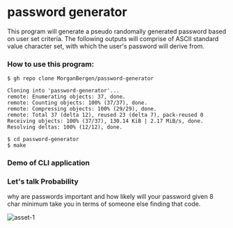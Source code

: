 # password generator
This program will generate a pseudo randomally generated password based on user set criteria.  The following outputs will comprise of ASCII standard value character set, with which the user's password will derive from.

### How to use this program:

```CLI
$ gh repo clone MorganBergen/password-generator

Cloning into 'password-generator'...
remote: Enumerating objects: 37, done.
remote: Counting objects: 100% (37/37), done.
remote: Compressing objects: 100% (29/29), done.
remote: Total 37 (delta 12), reused 23 (delta 7), pack-reused 0
Receiving objects: 100% (37/37), 130.14 KiB | 2.17 MiB/s, done.
Resolving deltas: 100% (12/12), done.

$ cd password-generator
$ make

```
### Demo of CLI application 



### Let's talk Probability
why are passwords important and how likely will your password given 8 char minimum take you in terms of someone else finding that code. 


![asset-1](https://user-images.githubusercontent.com/65584733/199307722-8c5e8b89-2d19-46fd-8205-298fa7ce72e2.jpg)
